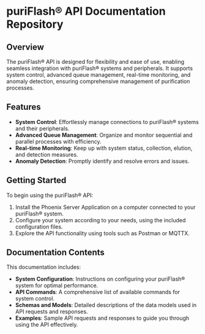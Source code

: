 # puriFlash® API Documentation Repository

## Overview

The puriFlash® API is designed for flexibility and ease of use, 
enabling seamless integration with puriFlash® systems and peripherals. 
It supports system control, advanced queue management, 
real-time monitoring, and anomaly detection, ensuring comprehensive management of purification processes.

## Features

- **System Control**: Effortlessly manage connections to puriFlash® systems and their peripherals.
- **Advanced Queue Management**: Organize and monitor sequential and parallel processes with efficiency.
- **Real-time Monitoring**: Keep up with system status, collection, elution, and detection measures.
- **Anomaly Detection**: Promptly identify and resolve errors and issues.

## Getting Started

To begin using the puriFlash® API:

1. Install the Phoenix Server Application on a computer connected to your puriFlash® system.
2. Configure your system according to your needs, using the included configuration files.
3. Explore the API functionality using tools such as Postman or MQTTX.

## Documentation Contents

This documentation includes:

- **System Configuration**: Instructions on configuring your puriFlash® system for optimal performance.
- **API Commands**: A comprehensive list of available commands for system control.
- **Schemas and Models**: Detailed descriptions of the data models used in API requests and responses.
- **Examples**: Sample API requests and responses to guide you through using the API effectively.